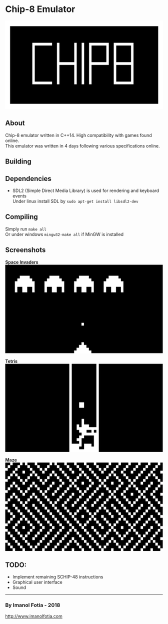 Chip-8 Emulator
=======
![Image](captures/c1.png "icon")
## About
Chip-8 emulator written in C++14. High compatibility with games found online.  
This emulator was written in 4 days following various specifications online.

## Building

Dependencies
---

* SDL2 (Simple Direct Media Library) is used for rendering and keyboard events  
Under linux install SDL by `sudo apt-get install libsdl2-dev`

Compiling
---

Simply run  `make all`  
Or under windows `mingw32-make all` if MinGW is installed

## Screenshots

**Space Invaders**
![Image](captures/c3.png "Space Invaders")  

**Tetris**
![Image](captures/c2.png "Tetris")  

**Maze**
![Image](captures/c4.png "Maze")  

## TODO:

* Implement remaining SCHIP-48 instructions  
* Graphical user interface
* Sound

***

### By Imanol Fotia - 2018   
<http://www.imanolfotia.com>





